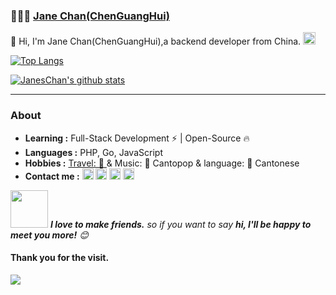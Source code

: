 
### 👨🏼‍💻 [Jane Chan(ChenGuangHui)](http://www.17wangku.com)

👋 Hi, I'm Jane Chan(ChenGuangHui),a backend developer from China. <img src="https://pic.sopili.net/pub/emoji/twitter/2/72x72/1f1e8-1f1f3.png" width=20 height=20>

[![Top Langs](https://github-readme-stats.vercel.app/api/top-langs/?username=JanesChan&layout=compact)](https://github.com/anuraghazra/github-readme-stats)

[![JanesChan's github stats](https://github-readme-stats.vercel.app/api?username=JanesChan&show_icons=true)](https://github.com/anuraghazra/github-readme-stats)

---------------------------------------------------------------------------------------------------------------------------------------------------------------------------------


### About

-  **Learning :** Full-Stack Development :zap: | Open-Source :fire:    
-  **Languages :** PHP, Go, JavaScript
-  **Hobbies :** <a href="https://hzz.cool/travel-map" target="_blank"> Travel: 🧳 </a> &  Music: 🎵 Cantopop   & language: :loudspeaker:  Cantonese 
-  **Contact me :** <a href="https://twitter.com/he_zhizheng" target="_blank"><img src="https://cdn.jsdelivr.net/gh/hezhizheng/static-image-hosting@master/image-hosting/20210315142621_MXUICNLHFWEUWXXP.svg" alt="Twitter" width="18px"></a>
<a href="https://www.facebook.com/hezhizheng1026/" target="_blank"><img src="https://cdn.jsdelivr.net/gh/hezhizheng/static-image-hosting@master/image-hosting/20210315142602_APFWHRYWBSXLVWOT.svg" alt="Facebook" width="18px"></a>
<a href="https://www.instagram.com/dexter_ho_cn/" target="_blank"><img src="https://cdn.jsdelivr.net/gh/hezhizheng/static-image-hosting@master/image-hosting/20210315142628_PPXUJHHBSQFLBVGV.svg" alt="Instagram" width="18px"></a>
<a href="https://weibo.com/u/5675317400" target="_blank"><img src="https://cdn.jsdelivr.net/gh/hezhizheng/static-image-hosting@master/image-hosting/20210315142621_UIVDFDDKXSEIBOUE.svg" alt="Weibo" width="18px"></a>

<img src="https://media.giphy.com/media/LnQjpWaON8nhr21vNW/giphy.gif" width="60"> <em><b>I love to make friends.</b> so if you want to say <b>hi, I'll be happy to meet you more!</b> 😊</em>

#### Thank you for the visit.
![](http://profile-counter.glitch.me/JanesChan/count.svg)
